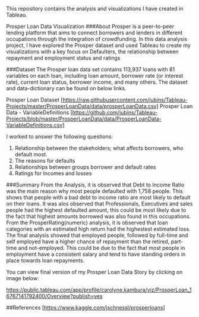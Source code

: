 This repository contains the analysis and visualizations I have created in Tableau.

Prosper Loan Data Visualization
###About
Prosper is a peer-to-peer lending platform that aims to connect borrowers and lenders in different occupations through the integration of crowdfunding. In this data 
analysis project, I have explored the Prosper dataset and used Tableau to create my visualizations with a key focus on Defaulters, the relationship between repayment and employment 
status and ratings

###Dataset
The Prosper loan data set contains 113,937 loans with 81 variables on each loan, including loan amount, borrower rate (or interest rate), current loan status, borrower income, and many others. The dataset and data-dictionary can be found on below links.

Prosper Loan Dataset [https://raw.githubusercontent.com/jubins/Tableau-Projects/master/ProsperLoanData/data/prosperLoanData.csv]
Prosper Loan Data - VariableDefinitions [https://github.com/jubins/Tableau-Projects/blob/master/ProsperLoanData/data/ProsperLoanData-VariableDefinitions.csv]

I worked to answer the following questions:

1. Relationship between the stakeholders; what affects borrowers, who default most. 
2. The reasons for defaults
3. Relationships between groups borrower and default rates 
4. Ratings for Incomes and losses 

###Summary
From the Analysis, it is observed that Debt to Income Ratio was the main reason why most people defaulted with 1,758 people. This shows that people with a bad debt to income ratio are 
most likely to default on their loans. It was alos observed that Professionals, Executives and sales people had the highest defaulted amount, this could be most likely due to the fact that highest amounts 
borrowed was also found in this occupations. From the ProsperRating(numeric) analysis, it is observed that loan categories with an estimated high return had the highestest
estimated loss. The final analysis showed that employed people, followed by full-time and self employed have a higher chance of repayment than the retired, part-time and 
not-employed. This could be due to the fact that most people in employment have a consistent salary and tend to have standing orders in place towards loan repayments.

You can view final version of my Prosper Loan Data Story by clicking on image below:

https://public.tableau.com/app/profile/carolyne.kambura/viz/ProsperLoan_16767141792400/Overview?publish=yes

##References
[https://www.kaggle.com/jschnessl/prosperloans]
